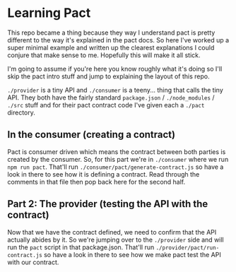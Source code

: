 # Learning Pact

This repo became a thing because they way I understand pact is pretty different to the way it's explained in the pact docs. So here I've worked up a super minimal example and written up the clearest explanations I could conjure that make sense to me. Hopefully this will make it all stick.

I'm going to assume if you're here you know roughly what it's doing so I'll skip the pact intro stuff and jump to explaining the layout of this repo. 

`./provider` is a tiny API and `./consumer` is a teeny... thing that calls the tiny API. They both have the fairly standard `package.json` / `./node_modules` / `./src` stuff and for their pact contract code I've given each a `./pact` directory.

## In the consumer (creating a contract)

Pact is consumer driven which means the contract between both parties is created by the consumer. So, for this part we're in `./consumer` where we run `npm run pact`. That'll run `./consumer/pact/generate-contract.js` so have a look in there to see how it is defining a contract. Read through the comments in that file then pop back here for the second half.

## Part 2: The provider (testing the API with the contract)

Now that we have the contract defined, we need to confirm that the API actually abides by it. So we're jumping over to the `./provider` side and will run the `pact` script in that package.json. That'll run `./provider/pact/run-contract.js` so have a look in there to see how we make pact test the API with our contract. 

